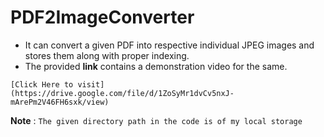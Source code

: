 # PDF2ImageConverter
* It can convert a given PDF into respective individual JPEG images and stores them along with proper indexing.
* The provided __link__ contains a demonstration video for the same.
```
[Click Here to visit](https://drive.google.com/file/d/1ZoSyMr1dvCv5nxJ-mArePm2V46FH6sxk/view)

```
__**Note**__ : ```The given directory path in the code is of my local storage``` 
